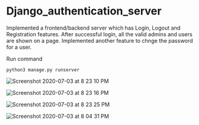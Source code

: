 # Django_authentication_server


Implemented a frontend/backend server which has Login, Logout and Registration features. 
After successful login, all the valid admins and users are shown on a page.
Implemented another feature to chnge the password for a user.




Run command
```
python3 manage.py runserver
```

![Screenshot 2020-07-03 at 8 23 10 PM](https://user-images.githubusercontent.com/37113163/86480298-5d23d080-bd6b-11ea-92a8-a00d9c6671b8.png)

![Screenshot 2020-07-03 at 8 23 16 PM](https://user-images.githubusercontent.com/37113163/86480323-6f057380-bd6b-11ea-9720-e4d64258bf97.png)

![Screenshot 2020-07-03 at 8 23 25 PM](https://user-images.githubusercontent.com/37113163/86480342-79c00880-bd6b-11ea-99d2-165670144f3f.png)

![Screenshot 2020-07-03 at 8 04 31 PM](https://user-images.githubusercontent.com/37113163/86480419-978d6d80-bd6b-11ea-9c8a-a30462315fdb.png)
